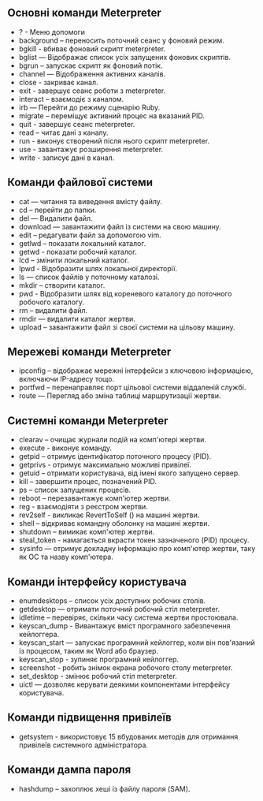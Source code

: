 ## Основні команди Meterpreter
- ? - Меню допомоги
- background – переносить поточний сеанс у фоновий режим.
- bgkill - вбиває фоновий скрипт meterpreter.
- bglist — Відображає список усіх запущених фонових скриптів.
- bgrun – запускає скрипт як фоновий потік.
- channel  — Відображення активних каналів.
- close - закриває канал.
- exit - завершує сеанс роботи з meterpreter.
- interact – взаємодіє з каналом.
- irb — Перейти до режиму сценарію Ruby.
- migrate – переміщує активний процес на вказаний PID.
- quit - завершує сеанс meterpreter.
- read – читає дані з каналу.
- run - виконує створений після нього скрипт meterpreter.
- use - завантажує розширення meterpreter.
- write - записує дані в канал.
## Команди файлової системи
- cat — читання та виведення вмісту файлу.
- cd – перейти до папки.
- del — Видалити файл.
- download — завантажити файл із системи на свою машину.
- edit – редагувати файл за допомогою vim.
- getlwd – показати локальний каталог.
- getwd - показати робочий каталог.
- lcd – змінити локальний каталог.
- lpwd - Відобразити шлях локальної директорії.
- ls — список файлів у поточному каталозі.
- mkdir – створити каталог.
- pwd - Відобразити шлях від кореневого каталогу до поточного робочого каталогу.
- rm – видалити файл.
- rmdir — видалити каталог жертви.
- upload – завантажити файл зі своєї системи на цільову машину.
## Мережеві команди Meterpreter
- ipconfig – відображає мережні інтерфейси з ключовою інформацією, включаючи IP-адресу тощо.
- portfwd – перенаправляє порт цільової системи віддаленій службі.
- route — Перегляд або зміна таблиці маршрутизації жертви.
## Системні команди Meterpreter
- clearav – очищає журнали подій на комп'ютері жертви.
- execute - виконує команду.
- getpid – отримує ідентифікатор поточного процесу (PID).
- getprivs - отримує максимально можливі привілеї.
- getuid – отримати користувача, від імені якого запущено сервер.
- kill – завершити процес, позначений PID.
- ps – список запущених процесів.
- reboot – перезавантажує комп'ютер жертви.
- reg - взаємодіяти з реєстром жертви.
- rev2self - викликає RevertToSelf () на машині жертви.
- shell – відкриває командну оболонку на машині жертви.
- shutdown – вимикає комп'ютер жертви.
- steal_token - намагається вкрасти токен зазначеного (PID) процесу.
- sysinfo — отримує докладну інформацію про комп'ютер жертви, таку як ОС та назву комп'ютера.
## Команди інтерфейсу користувача
- enumdesktops – список усіх доступних робочих столів.
- getdesktop — отримати поточний робочий стіл meterpreter.
- idletime – перевіряє, скільки часу система жертви простоювала.
- keyscan_dump - Вивантажує вміст програмного забезпечення кейлоггера.
- keyscan_start — запускає програмний кейлоггер, коли він пов'язаний із процесом, таким як Word або браузер.
- keyscan_stop - зупиняє програмний кейлоггер.
- screenshot - робить знімок екрана робочого столу meterpreter.
- set_desktop - змінює робочий стіл meterpreter.
- uictl — дозволяє керувати деякими компонентами інтерфейсу користувача.
## Команди підвищення привілеїв
- getsystem - використовує 15 вбудованих методів для отримання привілеїв системного адміністратора.
## Команди дампа пароля
- hashdump – захоплює хеші із файлу пароля (SAM).
